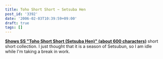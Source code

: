 ```yaml
---
title: Toho Short Short ~ Setsuba Hen
post_id: '3392'
date: '2006-02-03T10:39:59+09:00'
draft: true
tags: []
---
```


**[Shows SS "Toho Short Short (Setsuba Hen)" (about 600 characters)](/tag/touhou-end-of-winter)** short short collection. I just thought that it is a season of Setsubun, so I am idle while I'm taking a break in work.

